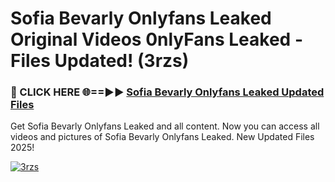 # Sofia Bevarly Onlyfans Leaked Original Videos 0nlyFans Leaked - Files Updated! (3rzs)

<h3>🔴 CLICK HERE 🌐==►► <a href="https://tinyurl.com/2jnfzry5" rel="nofollow">Sofia Bevarly Onlyfans Leaked Updated Files</a></h3>

Get Sofia Bevarly Onlyfans Leaked and all content. Now you can access all videos and pictures of Sofia Bevarly Onlyfans Leaked. New Updated Files 2025!

[![3rzs](https://i.imgur.com/GyGTBgg.gif)](https://tinyurl.com/2jnfzry5)
